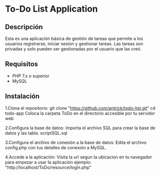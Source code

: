 # To-Do List Application

## Descripción

Esta es una aplicación básica de gestión de tareas que permite a los usuarios registrarse, iniciar sesión y gestionar tareas.
Las tareas son privadas y solo pueden ser gestionadas por el usuario que las creó.

## Requisitos

- PHP 7.x o superior
- MySQL

## Instalación

1.Clona el repositorio:
   git clone "https://github.com/antrick/todo-list.git"
   cd todo-app
   Coloca la carpeta ToDo en el directorio accesible por tu servidor web

2.Configura la base de datos:
Importa el archivo SQL para crear la base de datos y las tabla.
scriptSQL.sql

3.Configura el archivo de conexión a la base de datos:
Edita el archivo config.php con tus detalles de conexión a MySQL.

4.Accede a la aplicación:
Visita la url segun la ubicacion en tu navegador para empezar a usar la aplicación ejemplo: "http://localhost/ToDo/resource/login.php"